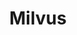 ---
title: Milvus
categories:
  - vector-database
docs:
  - id: java
    url: https://java.testcontainers.org/modules/milvus/
    maintainer: core
    example: |
      ```java
      var milvus = new MilvusContainer("milvusdb/milvus:v2.3.9");
      ```
  - id: go
    url: https://golang.testcontainers.org/modules/milvus/
    maintainer: core
    example: |
      ```go
      milvusContainer, err := milvus.RunContainer(ctx, testcontainers.WithImage("milvusdb/milvus:v2.3.9"))
      ```
description: |
  Milvus was created with a singular goal: store, index, and manage massive embedding vectors generated by deep neural networks and other machine learning (ML) models.
---
